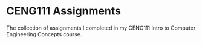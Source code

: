 # CENG111 Assignments
The collection of assignments I completed in my CENG111 Intro to Computer Engineering Concepts course.

